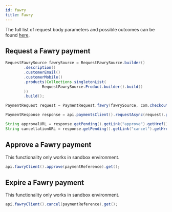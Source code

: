 ```yaml
---
id: fawry
title: Fawry
---
```


The full list of request body parameters and possible outcomes can be found [here](https://docs.checkout.com/payments/payment-methods/cash-and-atm-payment/fawry).

## Request a Fawry payment

```java
RequestFawrySource fawrySource = RequestFawrySource.builder()
        .description()
        .customerEmail()
        .customerMobile()
        .products(Collections.singletonList(
                RequestFawrySource.Product.builder().build()
        ))
        .build();

PaymentRequest request = PaymentRequest.fawry(fawrySource, com.checkout.common.Currency.EGP, 10L);

PaymentResponse response = api.paymentsClient().requestAsync(request).get();

String approvalURL = response.getPending().getLink("approve").getHref();
String cancellationURL = response.getPending().getLink("cancel").getHref();
```
## Approve a Fawry payment

This functionality only works in sandbox environment.

```java
api.fawryClient().approve(paymentReference).get();
```

## Expire a Fawry payment

This functionality only works in sandbox environment.

```java
api.fawryClient().cancel(paymentReference).get();
```
